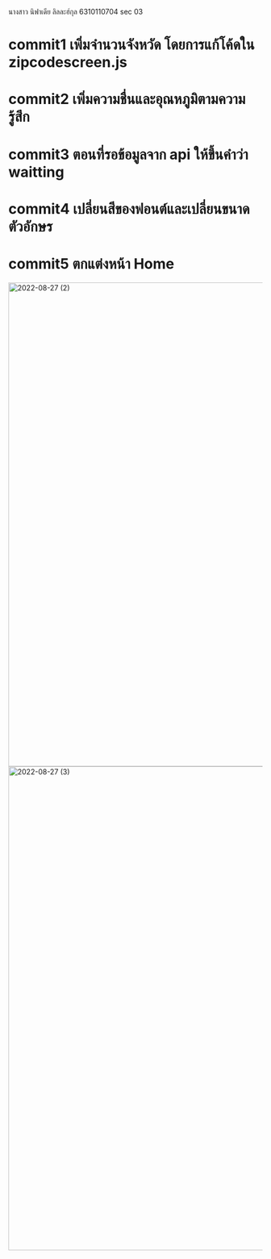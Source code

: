นางสาว นิฟาเดีย ลิลละฮ์กุล 6310110704 sec 03
# commit1 เพิ่มจำนวนจังหวัด โดยการแก้โค้ดใน zipcodescreen.js 
# commit2 เพิ่มความชื่นและอุณหภูมิตามความรู้สึก 
# commit3 ตอนที่รอข้อมูลจาก api ให้ขึ้นคำว่า waitting
# commit4 เปลี่ยนสีของฟอนต์และเปลี่ยนขนาดตัวอักษร
# commit5 ตกแต่งหน้า Home
<img width="960" alt="2022-08-27 (2)" src="https://user-images.githubusercontent.com/111430681/187035530-978d45e8-c555-4dd7-a448-9d9cc9a08b70.png">
<img width="960" alt="2022-08-27 (3)" src="https://user-images.githubusercontent.com/111430681/187035538-78f2d9f2-4cff-4d43-bf47-32435ce1a678.png">


